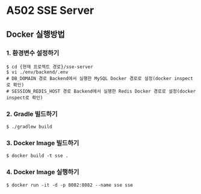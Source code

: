 # A502 SSE Server

## Docker 실행방법
### 1. 환경변수 설정하기
```Shell
$ cd {현재 프로젝트 경로}/sse-server
$ vi ./env/backend/.env
# DB_DOMAIN 경로 Backend에서 실행한 MySQL Docker 경로로 설정(docker inspect로 확인)
# SESSION_REDIS_HOST 경로 Backend에서 실행한 Redis Docker 경로로 설정(docker inspect로 확인)
```

### 2. Gradle 빌드하기
```Shell
$ ./gradlew build
```

### 3. Docker Image 빌드하기
```Shell
$ docker build -t sse .
```

### 4. Docker Image 실행하기
```Shell
$ docker run -it -d -p 8082:8082 --name sse sse
```

